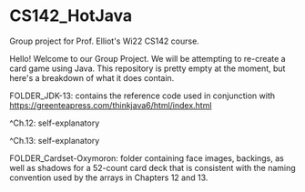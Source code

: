 # CS142_HotJava
Group project for Prof. Elliot's Wi22 CS142 course.

Hello!
Welcome to our Group Project. We will be attempting to re-create a card game using Java. 
This repository is pretty empty at the moment, but here's a breakdown of what it does contain.

FOLDER_JDK-13: contains the reference code used in conjunction with https://greenteapress.com/thinkjava6/html/index.html

^Ch.12: self-explanatory

^Ch.13: self-explanatory 

FOLDER_Cardset-Oxymoron: folder containing face images, backings, as well as shadows for a 52-count card deck that is consistent with the naming convention used by the arrays in Chapters 12 and 13.
  
